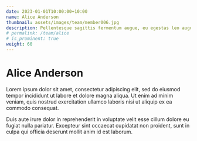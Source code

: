 ```yaml
---
date: 2023-01-01T10:00:00+10:00
name: Alice Anderson
thumbnail: assets/images/team/member006.jpg
description: Pellentesque sagittis fermentum augue, eu egestas leo augue.
# permalink: /team/alice
# is_prominent: true
weight: 60
---
```


# Alice Anderson

Lorem ipsum dolor sit amet, consectetur adipiscing elit, sed do eiusmod tempor incididunt ut labore et dolore magna aliqua. Ut enim ad minim veniam, quis nostrud exercitation ullamco laboris nisi ut aliquip ex ea commodo consequat.

Duis aute irure dolor in reprehenderit in voluptate velit esse cillum dolore eu fugiat nulla pariatur. Excepteur sint occaecat cupidatat non proident, sunt in culpa qui officia deserunt mollit anim id est laborum.
